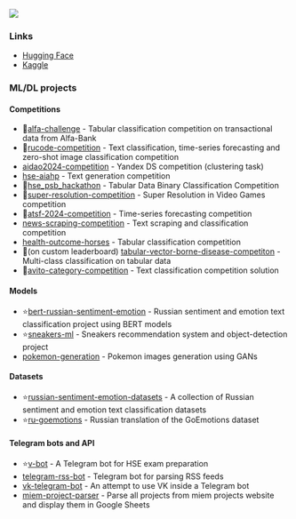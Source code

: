![](https://komarev.com/ghpvc/?username=searayeah)

### Links

- [Hugging Face](https://huggingface.co/seara)
- [Kaggle](https://www.kaggle.com/searayeah)

### ML/DL projects

#### Competitions

- 🥇[alfa-challenge](https://github.com/searayeah/alfa-challenge) - Tabular classification competition on transactional data from Alfa-Bank
- 🥉[rucode-competition](https://github.com/searayeah/rucode-competition) - Text classification, time-series forecasting and zero-shot image classification competition
- [aidao2024-competition](https://github.com/searayeah/aidao2024-competition) - Yandex DS competition (clustering task)
- [hse-aiahp](https://github.com/Contrast-Analytics/hse-aiahp) - Text generation competition
- 🥇[hse_psb_hackathon](https://github.com/searayeah/hse_psb_hackathon) - Tabular Data Binary Classification Competition
- 🥇[super-resolution-competition](https://github.com/searayeah/super-resolution-competition) - Super Resolution in Video Games competition
- 🥇[atsf-2024-competition](https://github.com/searayeah/atsf-2024-competition) - Time-series forecasting competition
- [news-scraping-competition](https://github.com/searayeah/news-scraping-competition) - Text scraping and classification competition
- [health-outcome-horses](https://github.com/searayeah/health-outcome-horses) - Tabular classification competition
- 🥇(on custom leaderboard) [tabular-vector-borne-disease-competiton](https://github.com/searayeah/tabular-vector-borne-disease-competiton) - Multi-class classification on tabular data
- 🥈[avito-category-competition](https://github.com/searayeah/avito-category-competition) - Text classification competition solution

#### Models

- ⭐[bert-russian-sentiment-emotion](https://github.com/searayeah/bert-russian-sentiment-emotion) - Russian sentiment and emotion text classification project using BERT models
- ⭐[sneakers-ml](https://github.com/miem-refugees/sneakers-ml) - Sneakers recommendation system and object-detection project
- [pokemon-generation](https://github.com/searayeah/pokemon-generation) - Pokemon images generation using GANs

#### Datasets

- ⭐[russian-sentiment-emotion-datasets](https://github.com/searayeah/russian-sentiment-emotion-datasets) - A collection of Russian sentiment and emotion text classification datasets
- ⭐[ru-goemotions](https://github.com/searayeah/ru-goemotions) - Russian translation of the GoEmotions dataset

#### Telegram bots and API

- ⭐[v-bot](https://github.com/searayeah/v-bot) - A Telegram bot for HSE exam preparation
- [telegram-rss-bot](https://github.com/searayeah/telegram-rss-bot) - Telegram bot for parsing RSS feeds
- [vk-telegram-bot](https://github.com/searayeah/vk-telegram-bot) - An attempt to use VK inside a Telegram bot
- [miem-project-parser](https://github.com/searayeah/miem-project-parser) - Parse all projects from miem projects website and display them in Google Sheets
